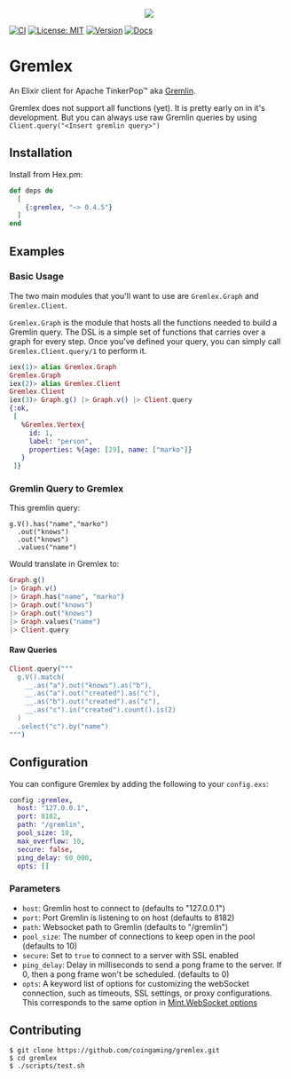 <p align="center"><img src="logo.png"></img></p>

[![CI](https://github.com/coingaming/gremlex/actions/workflows/ci.yaml/badge.svg)](https://github.com/coingaming/gremlex/actions/workflows/ci.yaml)
[![License: MIT](https://img.shields.io/badge/License-MIT-yellow.svg)](https://opensource.org/licenses/MIT)
[![Version](https://img.shields.io/hexpm/v/gremlex.svg)](https://hex.pm/packages/gremlex)
[![Docs](https://img.shields.io/badge/documentation-gray.svg)](https://hexdocs.pm/gremlex)

# Gremlex

An Elixir client for Apache TinkerPop™ aka [Gremlin](http://tinkerpop.apache.org/gremlin.html).

Gremlex does not support all functions (yet). It is pretty early on in it's development. But you can always use raw Gremlin queries by using `Client.query("<Insert gremlin query>")`

## Installation

Install from Hex.pm:

```elixir
def deps do
  [
    {:gremlex, "~> 0.4.5"}
  ]
end
```

## Examples

### Basic Usage
The two main modules that you'll want to use are `Gremlex.Graph` and `Gremlex.Client`.

`Gremlex.Graph` is the module that hosts all the functions needed to build a Gremlin query.
The DSL is a simple set of functions that carries over a graph for every step. Once you've
defined your query, you can simply call `Gremlex.Client.query/1` to perform it.

```elixir
iex(1)> alias Gremlex.Graph
Gremlex.Graph
iex(2)> alias Gremlex.Client
Gremlex.Client
iex(3)> Graph.g() |> Graph.v() |> Client.query
{:ok,
 [
   %Gremlex.Vertex{
     id: 1,
     label: "person",
     properties: %{age: [29], name: ["marko"]}
   }
 ]}
```

### Gremlin Query to Gremlex
This gremlin query:
```
g.V().has("name","marko")
  .out("knows")
  .out("knows")
  .values("name")
```
Would translate in Gremlex to:
```elixir
Graph.g()
|> Graph.v()
|> Graph.has("name", "marko")
|> Graph.out("knows")
|> Graph.out("knows")
|> Graph.values("name")
|> Client.query
```

#### Raw Queries
```elixir
Client.query("""
  g.V().match(
    __.as("a").out("knows").as("b"),
    __.as("a").out("created").as("c"),
    __.as("b").out("created").as("c"),
    __.as("c").in("created").count().is(2)
  )
  .select("c").by("name")
""")
```

## Configuration
You can configure Gremlex by adding the following to your `config.exs`:

```elixir
config :gremlex,
  host: "127.0.0.1",
  port: 8182,
  path: "/gremlin",
  pool_size: 10,
  max_overflow: 10,
  secure: false,
  ping_delay: 60_000,
  opts: []
```

### Parameters
* `host`: Gremlin host to connect to (defaults to "127.0.0.1")
* `port`: Port Gremlin is listening to on host (defaults to 8182)
* `path`: Websocket path to Gremlin (defaults to "/gremlin")
* `pool_size`: The number of connections to keep open in the pool (defaults to 10)
* `secure`: Set to `true` to connect to a server with SSL enabled
* `ping_delay`: Delay in milliseconds to send a pong frame to the server. If 0, then a pong frame won't be scheduled. (defaults to 0)
* `opts`: A keyword list of options for customizing the webSocket connection, such as timeouts, SSL settings, or proxy configurations. This corresponds to the same option in [Mint.WebSocket options](https://hexdocs.pm/mint_web_socket/Mint.WebSocket.html#new/5-options)

## Contributing

    $ git clone https://github.com/coingaming/gremlex.git
    $ cd gremlex
    $ ./scripts/test.sh
